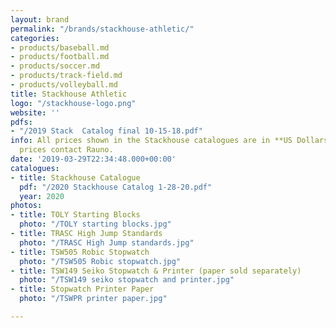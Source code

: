 ```yaml
---
layout: brand
permalink: "/brands/stackhouse-athletic/"
categories:
- products/baseball.md
- products/football.md
- products/soccer.md
- products/track-field.md
- products/volleyball.md
title: Stackhouse Athletic
logo: "/stackhouse-logo.png"
website: ''
pdfs:
- "/2019 Stack  Catalog final 10-15-18.pdf"
info: All prices shown in the Stackhouse catalogues are in **US Dollars**. For accurate
  prices contact Rauno.
date: '2019-03-29T22:34:48.000+00:00'
catalogues:
- title: Stackhouse Catalogue
  pdf: "/2020 Stackhouse Catalog 1-28-20.pdf"
  year: 2020
photos:
- title: TOLY Starting Blocks
  photo: "/TOLY starting blocks.jpg"
- title: TRASC High Jump Standards
  photo: "/TRASC High Jump standards.jpg"
- title: TSW505 Robic Stopwatch
  photo: "/TSW505 Robic stopwatch.jpg"
- title: TSW149 Seiko Stopwatch & Printer (paper sold separately)
  photo: "/TSW149 seiko stopwatch and printer.jpg"
- title: Stopwatch Printer Paper
  photo: "/TSWPR printer paper.jpg"

---
```

